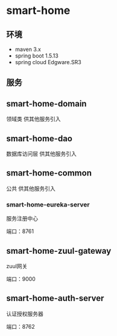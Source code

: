 # smart-home


## 环境
* maven 3.x
* spring boot 1.5.13
* spring cloud Edgware.SR3


## 服务

## smart-home-domain
领域类 供其他服务引入

## smart-home-dao
数据库访问层  供其他服务引入


## smart-home-common
公共 供其他服务引入

### smart-home-eureka-server
服务注册中心

端口：8761

## smart-home-zuul-gateway

zuul网关

端口：9000

## smart-home-auth-server
认证授权服务器

端口：8762

##


